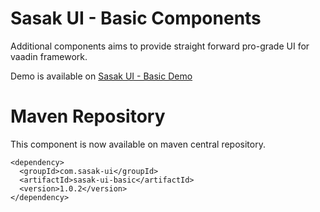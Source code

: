 # Sasak UI - Basic Components

Additional components aims to provide straight forward pro-grade UI for vaadin framework.

Demo is available on [Sasak UI - Basic Demo](https://demo.sasak-ui.com/component-basic)


# Maven Repository

This component is now available on maven central repository.

```
<dependency>
  <groupId>com.sasak-ui</groupId>
  <artifactId>sasak-ui-basic</artifactId>
  <version>1.0.2</version>
</dependency>
```
